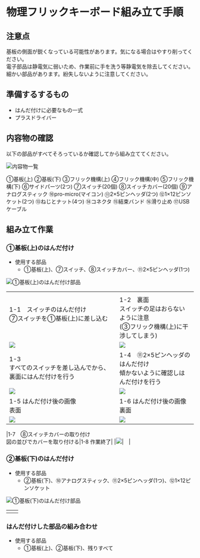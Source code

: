 # 物理フリックキーボード組み立て手順

## 注意点
基板の側面が鋭くなっている可能性があります。気になる場合はやすり削ってください。  
電子部品は静電気に弱いため、作業前に手を洗う等静電気を除去してください。  
細かい部品があります。紛失しないように注意してください。

## 準備するするもの
- はんだ付けに必要なもの一式
- プラスドライバー

## 内容物の確認
以下の部品がすべてそろっているか確認してから組み立ててください。

![内容物一覧](https://github.com/junya28nya/PhysicalFlick/blob/master/manual/Resources/01.jpg)

①基板(上)  ②基板(下)  ③フリック機構(上)  ④フリック機構(中)  ⑤フリック機構(下) ⑥サイドパーツ(2つ)  ⑦スイッチ(20個)  ⑧スイッチカバー(20個) ⑨アナログスティック  ⑩pro-micro(マイコン)  ⑪2×5ピンヘッダ(2つ) ⑫1×12ピンソケット(2つ) ⑬ねじとナット(4つ) ⑭コネクタ ⑮結束バンド  ⑯滑り止め ⑰USBケーブル

## 組み立て作業
### ①基板(上)のはんだ付け
- 使用する部品
  - ①基板(上)、⑦スイッチ、⑧スイッチカバー、⑪2×5ピンヘッダ(1つ)

![①基板(上)のはんだ付け部品](https://github.com/junya28nya/PhysicalFlick/blob/master/manual/Resources/02_01.jpg)

| | |
|---|---|
|||
|1-1　スイッチのはんだ付け <br>⑦スイッチを①基板(上)に差し込む <br>　|1-2　裏面 <br> スイッチの足はおらないように注意 <br> (③フリック機構(上)に干渉してしまう)|
|![](https://github.com/junya28nya/PhysicalFlick/blob/master/manual/Resources/02_02.jpg)|![](https://github.com/junya28nya/PhysicalFlick/blob/master/manual/Resources/02_03.jpg)|
|1-3 <br> すべてのスイッチを差し込んでから、裏面にはんだ付けを行う|1-4　⑪2×5ピンヘッダのはんだ付け <br> 傾かないように確認しはんだ付けを行う|
|![](https://github.com/junya28nya/PhysicalFlick/blob/master/manual/Resources/02_04.jpg)|![](https://github.com/junya28nya/PhysicalFlick/blob/master/manual/Resources/02_05.jpg)|
|1-5 はんだ付け後の画像 <br> 表面|1-6 はんだ付け後の画像 <br> 裏面|
|![](https://github.com/junya28nya/PhysicalFlick/blob/master/manual/Resources/02_06.jpg)|![](https://github.com/junya28nya/PhysicalFlick/blob/master/manual/Resources/02_07.jpg)|

|1-7　⑧スイッチカバーの取り付け <br> 図の並びでカバーを取り付ける|1-8 作業終了|
|![](https://github.com/junya28nya/PhysicalFlick/blob/master/manual/Resources/02_08.jpg)|　|

### ②基板(下)のはんだ付け
- 使用する部品
  - ②基板(下)、⑩アナログスティック、⑪2×5ピンヘッダ(1つ)、⑫1×12ピンソケット

![①基板(下)のはんだ付け部品](https://github.com/junya28nya/PhysicalFlick/blob/master/manual/Resources/03_01.jpg)


|||
|---|----|
|||


### はんだ付けした部品の組み合わせ
- 使用する部品
  - ①基板(上)、②基板(下)、残りすべて
